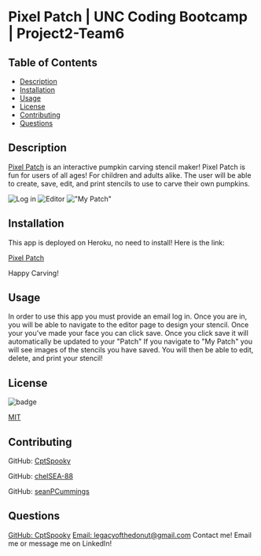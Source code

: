 # Pixel Patch | UNC Coding Bootcamp | Project2-Team6 

 ## Table of Contents
  - [Description](#Description)
  - [Installation](#Installation)
  - [Usage](#Usage)
  - [License](#License)
  - [Contributing](#Contributing)
  - [Questions](#Questions)

  ## Description

  [Pixel Patch](https://project-2-team6.herokuapp.com/editor) is an interactive pumpkin carving stencil maker! Pixel Patch is fun for users of all ages! For children and adults alike. 
  The user will be able to create, save, edit, and print stencils to use to carve their own pumpkins. 

  ![Log in](https://user-images.githubusercontent.com/63686990/95408791-4e126880-08ee-11eb-93d3-cc69fa2d0463.png)
  ![Editor](/assets/images/screenshots/image2.png)
  !["My Patch"](/assets/images/screenshots/image3.png)

  ## Installation
  This app is deployed on Heroku, no need to install! 
  Here is the link: 

  [Pixel Patch](https://project-2-team6.herokuapp.com/editor) 
  
  Happy Carving!

  ## Usage
  In order to use this app you must provide an email log in. Once you are in, you will be able to navigate to the editor page to design your stencil. Once your you've made your face you can click save. Once you click save it will automatically be updated to your "Patch" If you navigate to "My Patch" you will see images of the stencils you have saved. You will then be able to edit, delete, and print your stencil! 

  ## License
  ![badge](https://img.shields.io/badge/License-MIT-yellow.svg)

  [MIT](https://opensource.org/licenses/MIT)

  ## Contributing
   GitHub: [CptSpooky](https://github.com/CptSpooky)

   GitHub: [chelSEA-88](https://github.com/ChelSEA-88)
   
   GitHub: [seanPCummings](https://github.com/SeanPCummings)

  ## Questions
  [GitHub: CptSpooky](https://github.com/CptSpooky)
  [Email: legacyofthedonut@gmail.com](legacyofthedonut@gmail.com)
  Contact me! Email me or message me on LinkedIn!

  
